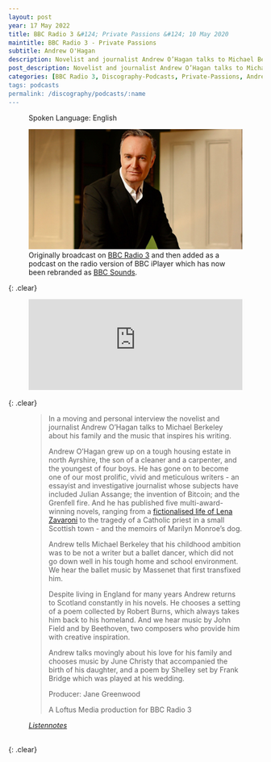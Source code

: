 ```yaml
---
layout: post
year: 17 May 2022
title: BBC Radio 3 &#124; Private Passions &#124; 10 May 2020
maintitle: BBC Radio 3 - Private Passions
subtitle: Andrew O'Hagan
description: Novelist and journalist Andrew O’Hagan talks to Michael Berkeley about the music that inspires his writing and his family life.
post_description: Novelist and journalist Andrew O’Hagan talks to Michael Berkeley about the music that inspires his writing and his family life.
categories: [BBC Radio 3, Discography-Podcasts, Private-Passions, Andrew-O'Hagan, OnThisDay10May]
tags: podcasts
permalink: /discography/podcasts/:name
---
```


<figure class="fig3">
<p>Spoken Language: English</p>
<a href="/assets/images/BBC-PIDs/1920xn/p08cjfzc.jpg"><img src="/assets/images/BBC-PIDs/1920xn/p08cjfzc.jpg" class="full-width zoom-in" /></a>
Originally broadcast on <a class="external-link" href="https://www.bbc.co.uk/programmes/m000j2bd">BBC Radio 3</a> and then added as a podcast on the radio version of BBC iPlayer which has now been rebranded as <a class="external-link" href="https://www.bbc.co.uk/sounds/play/m000j2bd">BBC Sounds</a>.
</figure>

{: .clear}

<figure class="fig3">
<iframe src="https://www.listennotes.com/podcasts/private-passions/andrew-ohagan-bg5S3PF2RZ0/embed/" height="180px" width="100%" style="width: 1px; min-width: 100%;" frameborder="0" scrolling="no" loading="lazy"></iframe>
</figure>

{: .clear}

<figure class="fig3">
<blockquote>
<p>In a moving and personal interview the novelist and journalist Andrew O’Hagan talks to Michael Berkeley about his family and the music that inspires his writing.</p>
<p>Andrew O’Hagan grew up on a tough housing estate in north Ayrshire, the son of a cleaner and a carpenter, and the youngest of four boys. He has gone on to become one of our most prolific, vivid and meticulous writers - an essayist and investigative journalist whose subjects have included Julian Assange; the invention of Bitcoin; and the Grenfell fire. And he has published five multi-award-winning novels, ranging from a <a href="/2003-04-07-personality" title="His “work of fiction” tells the story of Maria Tambini, of Scottish-Italian origin, who was raised on the Isle of Bute, wins a TV talent show called Opportunity Knocks, becomes a child star and dies of anorexia.">fictionalised life of Lena Zavaroni</a> to the tragedy of a Catholic priest in a small Scottish town - and the memoirs of Marilyn Monroe’s dog.</p>
<p>Andrew tells Michael Berkeley that his childhood ambition was to be not a writer but a ballet dancer, which did not go down well in his tough home and school environment. We hear the ballet music by Massenet that first transfixed him.</p>
<p>Despite living in England for many years Andrew returns to Scotland constantly in his novels. He chooses a setting of a poem collected by Robert Burns, which always takes him back to his homeland. And we hear music by John Field and by Beethoven, two composers who provide him with creative inspiration.</p>
<p>Andrew talks movingly about his love for his family and chooses music by June Christy that accompanied the birth of his daughter, and a poem by Shelley set by Frank Bridge which was played at his wedding.</p>
<p>Producer: Jane Greenwood</p>
<p>A Loftus Media production for BBC Radio 3</p>
</blockquote>
<cite><a class="external-link" href="https://www.listennotes.com/podcasts/private-passions/andrew-ohagan-bg5S3PF2RZ0/#episode">Listennotes</a></cite>
</figure>

<br />{: .clear}

